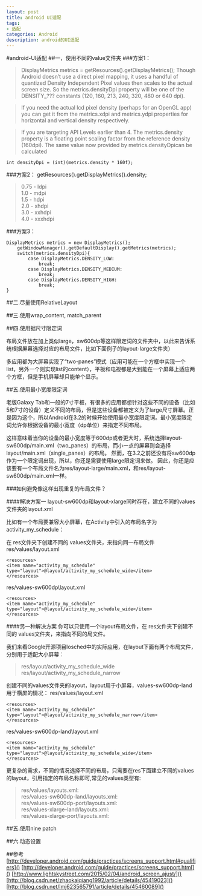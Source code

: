 ```yaml
---
layout: post
title: android UI适配
tags:
- 适配
categories: Android
description: android的UI适配
---
```


#android-UI适配
##一，使用不同的value文件夹
###方案1：
> DisplayMetrics metrics = getResources().getDisplayMetrics(); 
Though Android doesn’t use a direct pixel mapping, it uses a handful of quantized Density Independent Pixel values then scales to the actual screen size. So the metrics.densityDpi property will be one of the DENSITY_??? constants (120, 160, 213, 240, 320, 480 or 640 dpi).

> If you need the actual lcd pixel density (perhaps for an OpenGL app) you can get it from the metrics.xdpi and metrics.ydpi properties for horizontal and vertical density respectively.

> If you are targeting API Levels earlier than 4. The metrics.density property is a floating point scaling factor from the reference density (160dpi). The same value now provided by metrics.densityDpican be calculated

```
int densityDpi = (int)(metrics.density * 160f);
```

###方案2：
getResources().getDisplayMetrics().density; 
> 0.75 - ldpi    
1.0 - mdpi   
1.5 - hdpi   
2.0 - xhdpi   
3.0 - xxhdpi   
4.0 - xxxhdpi

###方案3：

```
DisplayMetrics metrics = new DisplayMetrics(); 
	getWindowManager().getDefaultDisplay().getMetrics(metrics); 
	switch(metrics.densityDpi){ 
		case DisplayMetrics.DENSITY_LOW: 
			break; 
		case DisplayMetrics.DENSITY_MEDIUM: 
			break; 
		case DisplayMetrics.DENSITY_HIGH: 
			break; 
}
```

##二.尽量使用RelativeLayout

##三.使用wrap_content, match_parent

##四.使用据尺寸限定词

布局文件放在加上类似large，sw600dp等这样限定词的文件夹中，以此来告诉系统根据屏幕选择对应的布局文件，比如下面例子的layout-large文件夹）

多应用都为大屏幕实现了“two-panes”模式（应用可能在一个方框中实现一个list，另外一个则实现list的content），平板和电视都是大到能在一个屏幕上适应两个方框，但是手机屏幕却只能单个显示。

##五.使用最小宽度限定词

老版Galaxy Tab和一般的7寸平板，有很多的应用都想针对这些不同的设备（比如5和7寸的设备）定义不同的布局，但是这些设备都被定义为了large尺寸屏幕。正是因为这个，所以Android在3.2的时候开始使用最小宽度限定词。最小宽度限定词允许你根据设备的最小宽度（dp单位）来指定不同布局。

这样意味着当你的设备的最小宽度等于600dp或者更大时，系统选择layout-sw600dp/main.xml（two_panes）的布局，而小一点的屏幕则会选择layout/main.xml（single_panes）的布局。 然而，在3.2之前还没有将sw600dp作为一个限定词出现，所以，你还是需要使用large限定词来做。 因此，你还是应该要有一个布局文件名为res/layout-large/main.xml，和res/layout-sw600dp/main.xml一样。

###如何避免像这样出现重复的布局文件？

####解决方案一 
layout-sw600dp和layout-xlarge同时存在，建立不同的values文件夹的layout.xml

比如有一个布局要兼容大小屏幕，在Activity中引入的布局名字为activity_my_schedule：

在 res文件夹下创建不同的 values文件夹，来指向同一布局文件
res/values/layout.xml

```
<resources>
<item name="activity_my_schedule" type="layout">@layout/activity_my_schedule_wide</item>
</resources>
```

res/values-sw600dp\layout.xml

```
<resources>
<item name="activity_my_schedule" type="layout">@layout/activity_my_schedule_wide</item>
</resources>
```

####另一种解决方案 
你可以只使用一个layout布局文件，在 res文件夹下创建不同的 values文件夹，来指向不同的局文件。

我们来看Google开源项目Iosched中的实际应用，在layout下面有两个布局文件，分别用于适配大小屏幕：
> res/layout/activity_my_schedule_wide   
res/layout/activity_my_schedule_narrow

创建不同的values文件夹的layout，layout用于小屏幕，values-sw600dp-land用于横屏的情况：
res/values/layout.xml

```
<resources>
<item name="activity_my_schedule" type="layout">@layout/activity_my_schedule_narrow</item>
</resources>
```

res/values-sw600dp-land\layout.xml

```
<resources>
<item name="activity_my_schedule" type="layout">@layout/activity_my_schedule_wide</item>
</resources>
```

更复杂的需求，不同的情况选择不同的布局，只需要在res下面建立不同的values的layout，引用指定的布局名称即可,常见的values类型有:

> res/values/layouts.xml:   
res/values-sw600dp-land/layouts.xml:   
res/values-sw600dp-port/layouts.xml:   
res/values-xlarge-land/layouts.xml:   
res/values-xlarge-port/layouts.xml:

##五.使用nine patch

##六.动态设置

##参考
[http://developer.android.com/guide/practices/screens_support.html#qualifiers]()
[http://developer.android.com/guide/practices/screens_support.html]()
[http://www.lightskystreet.com/2015/02/04/android_screen_ajust/]()
[http://blog.csdn.net/zhaokaiqiang1992/article/details/45419023]()
[http://blog.csdn.net/lmj623565791/article/details/45460089]()